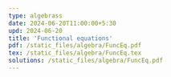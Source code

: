 ```yaml
---
type: algebrass
date: 2024-06-20T11:00:00+5:30
upd: 2024-06-20 
title: 'Functional equations'
pdf: /static_files/algebra/FuncEq.pdf
tex: /static_files/algebra/FuncEq.tex
solutions: /static_files/algebra/FuncEq.pdf
---
```

